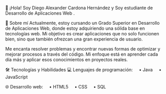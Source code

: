 👋 ¡Hola! Soy Diego Alexander Cardona Hernández
y Soy estudiante de Desarrollo de Aplicaciones Web .

🚀 Sobre mí
Actualmente, estoy cursando un Grado Superior en Desarrollo de Aplicaciones Web, donde estoy adquiriendo una sólida base en tecnologías web. Mi objetivo es crear aplicaciones que no solo funcionen bien, sino que también ofrezcan una gran experiencia de usuario.

Me encanta resolver problemas y encontrar nuevas formas de optimizar y mejorar procesos a través del código. Mi enfoque está en aprender cada día más y aplicar esos conocimientos en proyectos reales.

🛠️ Tecnologías y Habilidades
💻 Lenguajes de programación:
    • Java
    • JavaScript

🌐 Desarrollo web:
    • HTML5
    • CSS
    • SQL

